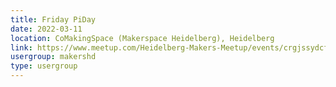 ```yaml
---
title: Friday PiDay
date: 2022-03-11
location: CoMakingSpace (Makerspace Heidelberg), Heidelberg
link: https://www.meetup.com/Heidelberg-Makers-Meetup/events/crgjssydcfbpb/
usergroup: makershd
type: usergroup
---
```

